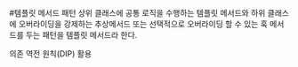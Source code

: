 #템플릿 메서드 패턴
상위 클래스에 공통 로직을 수행하는 템플릿 메서드와
하위 클래스에 오버라이딩을 강제하는 추상메서드 또는 선택적으로
오버라이딩 할 수 있는 훅 메서드를 두는 패턴을 템플릿 메서드라 한다.

의존 역전 원칙(DIP) 활용